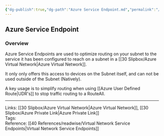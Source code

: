 ```yaml
---
{"dg-publish":true,"dg-path":"Azure Service Endpoint.md","permalink":"/Azure Service Endpoint/","tags":["notes"]}
---
```



## Azure Service Endpoint

### Overview

Azure Service Endpoints are used to optimize routing on your subnet to the service it has been configured to reach on a subnet in a [[30 Slipbox/Azure Virtual Network\|Azure Virtual Network]].

It only only offers this access to devices on the Subnet itself, and can not be used outside of the Subnet (Natively).

A key usage is to simplify routing when using [[Azure User Defined Route\|UDR's]] to stop traffic routing to a RouteAll.

---

Links: [[30 Slipbox/Azure Virtual Network\|Azure Virtual Network]], [[30 Slipbox/Azure Private Link\|Azure Private Link]]  
Tags:  
Reference: [[40 References/readwise/Virtual Network Service Endpoints\|Virtual Network Service Endpoints]]

